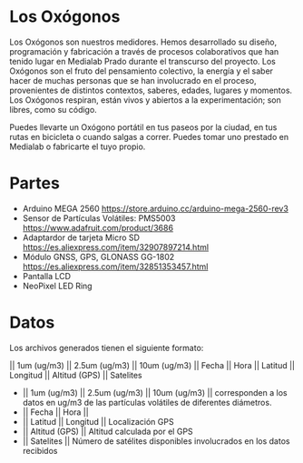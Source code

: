 # Los Oxógonos

Los Oxógonos son nuestros medidores. Hemos desarrollado su diseño, programación y fabricación a través de procesos colaborativos que han tenido lugar en Medialab Prado durante el transcurso del proyecto. Los Oxógonos son el fruto del pensamiento colectivo, la energía y el saber hacer de muchas personas que se han involucrado en el proceso, provenientes de distintos contextos, saberes, edades, lugares y momentos. Los Oxógonos respiran, están vivos y abiertos a la experimentación; son libres, como su código. 

Puedes llevarte un Oxógono portátil en tus paseos por la ciudad, en tus rutas en bicicleta o cuando salgas a correr. Puedes tomar uno prestado en Medialab o fabricarte el tuyo propio. 

# Partes

- Arduino MEGA 2560 https://store.arduino.cc/arduino-mega-2560-rev3
- Sensor de Partículas Volátiles: PMS5003 https://www.adafruit.com/product/3686
- Adaptardor de tarjeta Micro SD https://es.aliexpress.com/item/32907897214.html
- Módulo GNSS, GPS, GLONASS GG-1802 https://es.aliexpress.com/item/32851353457.html
- Pantalla LCD
- NeoPixel LED Ring

# Datos
Los archivos generados tienen el siguiente formato:

|| 1um (ug/m3) || 2.5um (ug/m3) || 10um (ug/m3) || Fecha || Hora || Latitud || Longitud || Altitud (GPS) || Satelites 

- || 1um (ug/m3) || 2.5um (ug/m3) || 10um (ug/m3) || corresponden a los datos en ug/m3 de las partículas volátiles de diferentes diámetros.
- || Fecha || Hora ||
- || Latitud || Longitud || Localización GPS
- || Altitud (GPS) || Altitud calculada por el GPS
- || Satelites || Número de satélites disponibles involucrados en los datos recibidos
